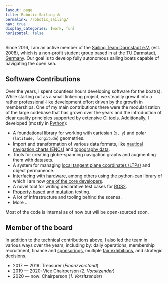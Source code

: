 ```yaml
---
layout: page
title: Robotic Sailing ⛵
permalink: /robotic_sailing/
nav: true
display_categories: [work, fun]
horizontal: false
---
```


Since 2016, I am an active member of the [Sailing Team Darmstadt e.V.](https://www.st-darmstadt.de/) (est. 2008),
which is a non-profit student group based in at the [TU Darmstadt, Germany](https://www.tu-darmstadt.de/).
Our goal is to develop fully autonomous sailing boats capable of navigating the open sea.

## Software Contributions

Over the years, I spent countless hours developing software for the boat(s).
While starting out as a small tinkering project, we steadily grew it into a rather professional-like development effort driven by the growth in memberships.
One of my main contributions there were the modularization of the large codebase that has grown over the years
and the introduction of clear quality principles supported by extensive [CI tools](https://docs.gitlab.com/ee/ci/).
Additionally, I developed (mostly in [Python](https://www.python.org/)):

- A foundational library for working with cartesian (`x, y`) and polar (`latitude, longitude`) geometries.
- Import and transformation of various data formats, like [nautical navigation charts (ENCs)](https://en.wikipedia.org/wiki/Electronic_navigational_chart) and [topography data](https://www.asg.ed.tum.de/iapg/forschung/topographie/earth2014/).
- Tools for creating globe-spanning navigation graphs and augmenting them with datasets.
- A system for managing [local tangent plane coordinates (LTPs)](https://en.wikipedia.org/wiki/Local_tangent_plane_coordinates) and object permanence.
- Interfacing with [hardware](https://www.st-darmstadt.de/ueber-uns/boote/), among others using the [python-can](https://pypi.org/project/python-can/) library of which I am now [one of the core developers](https://github.com/hardbyte/python-can/graphs/contributors).
- A novel tool for writing declarative test cases for [ROS2](https://docs.ros.org/en/rolling/).
- [Property-based](https://hypothesis.works/) and [mutation](https://mutmut.readthedocs.io/en/latest/) testing.
- A lot of infrastructure and tooling behind the scenes.
- More …

Most of the code is internal as of now but will be open-sourced soon.

## Member of the board

In addition to the technical contributions above, I also led the team in various ways over the years, including by:
daily operations,
membership recruitment,
finance and [sponsorings](https://www.st-darmstadt.de/partner/sponsoren-prototyp-ii/),
multiple [fair exhibitions](https://www.st-darmstadt.de/2019/04/hannover-messe-2019-2/),
and strategic decisions.

- 2017 — 2019: Treasurer (*Finanzvorstand*)
- 2019 — 2020: Vice Chairperson (*2. Vorsitzender*)
- 2020 — now: Chairperson (*1. Vorsitzender*)

